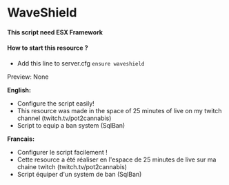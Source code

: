 # WaveShield

#### This script need ESX Framework

#### How to start this resource ?
   - Add this line to server.cfg `ensure waveshield`

Preview: None

__English:__
   - Configure the script easily!
   - This resource was made in the space of 25 minutes of live on my twitch channel (twitch.tv/pot2cannabis)
   - Script to equip a ban system (SqlBan)

__Francais:__
   - Configurer le script facilement !
   - Cette resource a été réaliser en l'espace de 25 minutes de live sur ma chaine twitch (twitch.tv/pot2cannabis)
   - Script équiper d'un system de ban (SqlBan)
